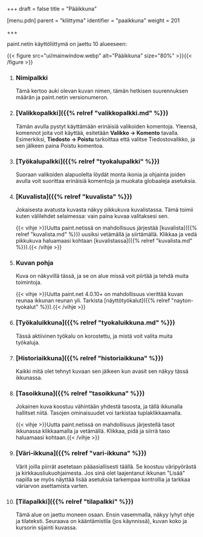 +++
draft = false
title = "Pääikkuna"

[menu.pdn]
    parent = "kliittyma"
    identifier = "paaikkuna"
    weight = 201

+++

paint.netin käyttöliittymä on jaettu 10 alueeseen:

{{< figure src="ui/mainwindow.webp" alt="Pääikkuna" size="80%" >}}{{< /figure >}}

1. ### Nimipalkki

    Tämä kertoo auki olevan kuvan nimen, tämän hetkisen suurennuksen määrän ja paint.netin versionumeron.

1. ### [Valikkopalkki]({{% relref "valikkopalkki.md" %}})

    Tämän avulla pystyt käyttämään erinäisiä valikoiden komentoja. Yleensä, komennot joita voit käyttää, esitetään **Valikko &rarr; Komento**
    tavalla. Esimerkiksi, **Tiedosto &rarr; Poistu** tarkoittaa että valitse Tiedostovalikko, ja sen jälkeen paina Poistu komentoa.

1. ### [Työkalupalkki]({{% relref "tyokalupalkki" %}})

    Suoraan valikoiden alapuolelta löydät monta ikonia ja ohjainta joiden avulla voit suorittaa erinäisiä komentoja ja muokata globaaleja asetuksia.

1. ### [Kuvalista]({{% relref "kuvalista" %}})

    Jokaisesta avatusta kuvasta näkyy pikkukuva kuvalistassa. Tämä toimii kuten välilehdet selaimessa: vain paina kuvaa valitaksesi sen.

    {{< vihje >}}Uutta paint.netissä on mahdollisuus järjestää [kuvalista]({{% relref "kuvalista.md" %}}) uusiksi vetämällä ja siirtämällä. Klikkaa ja vedä pikkukuva haluamaasi kohtaan [kuvalistassa]({{% relref "kuvalista.md" %}}).{{< /vihje >}}

1. ### Kuvan pohja

    Kuva on näkyvillä tässä, ja se on alue missä voit piirtää ja tehdä muita toimintoja.

    {{< vihje >}}Uutta paint.net 4.0.10+ on mahdollisuus vierittää kuvan reunaa ikkunan reunan yli. Tarkista [näyttötyökalut]({{% relref "nayton-tyokalut" %}}).{{< /vihje >}}

1. ### [Työkaluikkuna]({{% relref "tyokaluikkuna.md" %}})

    Tässä aktiivinen työkalu on korostettu, ja mistä voit valita muita työkaluja.

1. ### [Historiaikkuna]({{% relref "historiaikkuna" %}})

    Kaikki mitä olet tehnyt kuvaan sen jälkeen kun avasit sen näkyy tässä ikkunassa.

1. ### [Tasoikkuna]({{% relref "tasoikkuna" %}})

    Jokainen kuva koostuu vähintään yhdestä tasosta, ja tällä ikkunalla hallitset niitä. Tasojen ominaisuudet voi tarkistaa tuplaklikkaamalla.

    {{< vihje >}}Uutta paint.netissä on mahdollisuus järjestellä tasot ikkunassa klikkaamalla ja vetämällä. Klikkaa, pidä ja siirrä taso haluamaasi kohtaan.{{< /vihje >}}

1. ### [Väri-ikkuna]({{% relref "vari-ikkuna" %}})

    Värit joilla piirrät asetetaan pääasiallisesti täällä. Se koostuu väripyörästä ja kirkkausliukuohjaimesta. Jos sinä olet laajentanut
    ikkunan "Lisää" napilla se myös näyttää lisää asetuksia tarkempaa kontrollia ja tarkkaa väriarvon asettamista varten.

1. ### [Tilapalkki]({{% relref "tilapalkki" %}})

    Tämä alue on jaettu moneen osaan. Ensin vasemmalla, näkyy lyhyt ohje ja tilateksti. Seuraava on kääntämistila (jos käynnissä), kuvan
    koko ja kursorin sijainti kuvassa.

